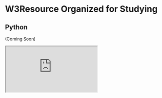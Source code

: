 # W3Resource Organized for Studying

## Python
(Coming Soon)
<iframe src="https://github.com/HighnessAtharva/W3Resource-Python-CPP-Java/blob/master/Python/Basic%20Exercises%20I.py">

## C++
(Coming Soon)

## Java
(Coming Soon)
